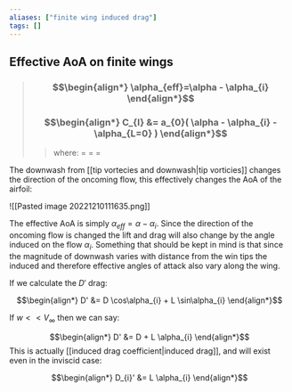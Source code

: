 ```yaml
---
aliases: ["finite wing induced drag"]
tags: []
---
```


## Effective AoA on finite wings

> ### $$\begin{align*} \alpha_{eff}=\alpha - \alpha_{i}  \end{align*}$$
> ### $$\begin{align*} C_{l} &= a_{0}( \alpha - \alpha_{i} - \alpha_{L=0} )  \end{align*}$$
>> where:
>> $=$ 
>> $=$
>> $=$

The downwash from [[tip vortecies and downwash|tip vorticies]] changes the direction of the oncoming flow, this effectively changes the AoA of the airfoil:

![[Pasted image 20221210111635.png]]

The effective AoA is simply $\alpha_{eff}=\alpha - \alpha_{i}$. Since the direction of the oncoming flow is changed the lift and drag will also change by the angle induced on the flow $\alpha_{i}$. Something that should be kept in mind is that since the magnitude of downwash varies with distance from the win tips the induced and therefore effective angles of attack also vary along the wing.

If we calculate the $D'$ drag:

$$\begin{align*}
D' &= D \cos\alpha_{i} + L \sin\alpha_{i}
\end{align*}$$

If $w<<V_{\infty}$ then we can say:

$$\begin{align*}
D' &= D + L \alpha_{i}
\end{align*}$$
This is actually [[induced drag coefficient|induced drag]], and will exist even in the inviscid case:

$$\begin{align*}
D_{i}' &=  L \alpha_{i}
\end{align*}$$



